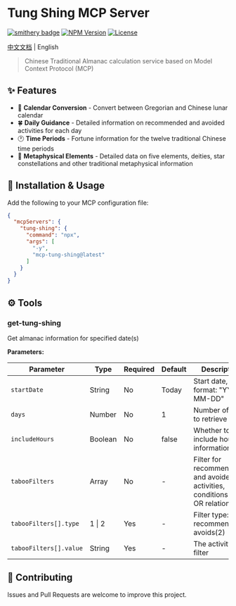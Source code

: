 # Tung Shing MCP Server

[![smithery badge](https://smithery.ai/badge/@baranwang/mcp-tung-shing)](https://smithery.ai/server/@baranwang/mcp-tung-shing)
[![NPM Version](https://img.shields.io/npm/v/mcp-tung-shing.svg)](https://www.npmjs.com/package/mcp-tung-shing)
[![License](https://img.shields.io/npm/l/mcp-tung-shing.svg)](https://github.com/baranwang/mcp-tung-shing/blob/main/LICENSE)

[中文文档](./README.md) | English

> Chinese Traditional Almanac calculation service based on Model Context Protocol (MCP)

## ✨ Features

- 📅 **Calendar Conversion** - Convert between Gregorian and Chinese lunar calendar
- 🍀 **Daily Guidance** - Detailed information on recommended and avoided activities for each day
- 🕐 **Time Periods** - Fortune information for the twelve traditional Chinese time periods
- 🔮 **Metaphysical Elements** - Detailed data on five elements, deities, star constellations and other traditional metaphysical information

## 🚀 Installation & Usage

Add the following to your MCP configuration file:

```json
{
  "mcpServers": {
    "tung-shing": {
      "command": "npx",
      "args": [
        "-y",
        "mcp-tung-shing@latest"
      ]
    }
  }
}
```

## ⚙️ Tools

### get-tung-shing

Get almanac information for specified date(s)

**Parameters:**

| Parameter | Type | Required | Default | Description |
|-----------|------|----------|---------|-------------|
| `startDate` | String | No | Today | Start date, format: "YYYY-MM-DD" |
| `days` | Number | No | 1 | Number of days to retrieve |
| `includeHours` | Boolean | No | false | Whether to include hourly information |
| `tabooFilters` | Array | No | - | Filter for recommended and avoided activities, conditions are in OR relationship |
| `tabooFilters[].type` | 1 \| 2 | Yes | - | Filter type: recommends(1), avoids(2) |
| `tabooFilters[].value` | String | Yes | - | The activity to filter |

## 🤝 Contributing

Issues and Pull Requests are welcome to improve this project.
